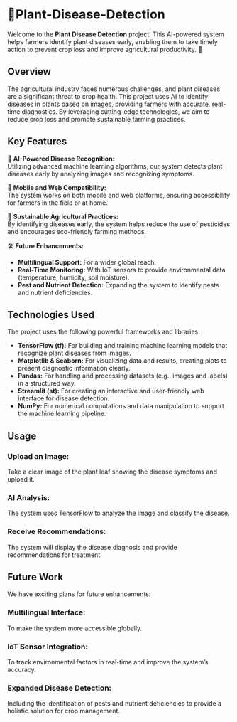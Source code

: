 ﻿# 🌿Plant-Disease-Detection

Welcome to the **Plant Disease Detection** project! This AI-powered system helps farmers identify plant diseases early, enabling them to take timely action to prevent crop loss and improve agricultural productivity. 🌱

## Overview

The agricultural industry faces numerous challenges, and plant diseases are a significant threat to crop health. This project uses AI to identify diseases in plants based on images, providing farmers with accurate, real-time diagnostics. By leveraging cutting-edge technologies, we aim to reduce crop loss and promote sustainable farming practices.

## Key Features

🌟 **AI-Powered Disease Recognition:**  
Utilizing advanced machine learning algorithms, our system detects plant diseases early by analyzing images and recognizing symptoms.

📱 **Mobile and Web Compatibility:**  
The system works on both mobile and web platforms, ensuring accessibility for farmers in the field or at home.

🌱 **Sustainable Agricultural Practices:**  
By identifying diseases early, the system helps reduce the use of pesticides and encourages eco-friendly farming methods.

🛠️ **Future Enhancements:**  
- **Multilingual Support:** For a wider global reach.
- **Real-Time Monitoring:** With IoT sensors to provide environmental data (temperature, humidity, soil moisture).
- **Pest and Nutrient Detection:** Expanding the system to identify pests and nutrient deficiencies.

## Technologies Used

The project uses the following powerful frameworks and libraries:

- **TensorFlow (tf):** For building and training machine learning models that recognize plant diseases from images.
- **Matplotlib & Seaborn:** For visualizing data and results, creating plots to present diagnostic information clearly.
- **Pandas:** For handling and processing datasets (e.g., images and labels) in a structured way.
- **Streamlit (st):** For creating an interactive and user-friendly web interface for disease detection.
- **NumPy:** For numerical computations and data manipulation to support the machine learning pipeline.

## Usage

### Upload an Image:
Take a clear image of the plant leaf showing the disease symptoms and upload it.

### AI Analysis:
The system uses TensorFlow to analyze the image and classify the disease.

### Receive Recommendations:
The system will display the disease diagnosis and provide recommendations for treatment.

## Future Work
We have exciting plans for future enhancements:

### Multilingual Interface:
To make the system more accessible globally.
### IoT Sensor Integration: 
To track environmental factors in real-time and improve the system’s accuracy.
### Expanded Disease Detection: 
Including the identification of pests and nutrient deficiencies to provide a holistic solution for crop management.
